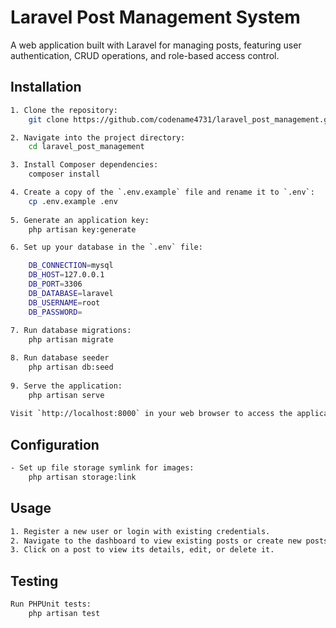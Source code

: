 # Laravel Post Management System

A web application built with Laravel for managing posts, featuring user authentication, CRUD operations, and role-based access control.

## Installation
```bash
1. Clone the repository:
    git clone https://github.com/codename4731/laravel_post_management.git

2. Navigate into the project directory:
    cd laravel_post_management

3. Install Composer dependencies:
    composer install

4. Create a copy of the `.env.example` file and rename it to `.env`:
    cp .env.example .env
    
5. Generate an application key:
    php artisan key:generate

6. Set up your database in the `.env` file:

    DB_CONNECTION=mysql
    DB_HOST=127.0.0.1
    DB_PORT=3306
    DB_DATABASE=laravel
    DB_USERNAME=root
    DB_PASSWORD=
    
7. Run database migrations:
    php artisan migrate

8. Run database seeder
    php artisan db:seed
    
9. Serve the application:
    php artisan serve
    
Visit `http://localhost:8000` in your web browser to access the application.
```

## Configuration
```bash
- Set up file storage symlink for images:
    php artisan storage:link
```

## Usage
```bash
1. Register a new user or login with existing credentials.
2. Navigate to the dashboard to view existing posts or create new posts.
3. Click on a post to view its details, edit, or delete it.
```

## Testing
```bash
Run PHPUnit tests:
    php artisan test
```    
